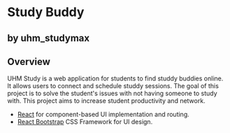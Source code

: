 # Study Buddy
## by uhm_studymax

## Overview

UHM Study is a web application for students to find studdy buddies online. It allows users to connect and schedule studdy sessions. The goal of this project is to solve the student's issues with not having someone to study with. This project aims to increase student productivity and network.

* [React](https://reactjs.org/) for component-based UI implementation and routing.
* [React Bootstrap](https://react-bootstrap.github.io/) CSS Framework for UI design.



